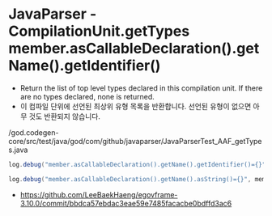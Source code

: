 # JavaParser - CompilationUnit.getTypes member.asCallableDeclaration().getName().getIdentifier()

- Return the list of top level types declared in this compilation unit.
If there are no types declared, none is returned.
- 이 컴파일 단위에 선언된 최상위 유형 목록을 반환합니다.
선언된 유형이 없으면 아무 것도 반환되지 않습니다.

/god.codegen-core/src/test/java/god/com/github/javaparser/JavaParserTest_AAF_getTypes.java

```java
log.debug("member.asCallableDeclaration().getName().getIdentifier()={}", member.asCallableDeclaration().getName().getIdentifier());

log.debug("member.asCallableDeclaration().getName().asString()={}", member.asCallableDeclaration().getName().asString());
```

- https://github.com/LeeBaekHaeng/egovframe-3.10.0/commit/bbdca57ebdac3eae59e7485facacbe0bdffd3ac6
